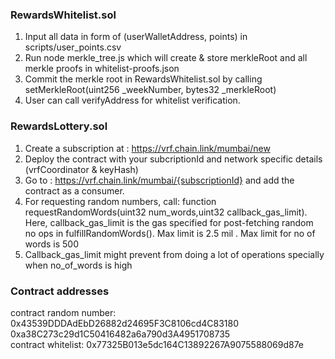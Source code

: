### RewardsWhitelist.sol

1. Input all data in form of (userWalletAddress, points) in scripts/user_points.csv
2. Run node merkle_tree.js which will create & store merkleRoot and all merkle proofs in whitelist-proofs.json
3. Commit the merkle root in RewardsWhitelist.sol by calling setMerkleRoot(uint256 _weekNumber, bytes32 _merkleRoot)
4. User can call verifyAddress for whitelist verification.

### RewardsLottery.sol

1. Create a subscription at : https://vrf.chain.link/mumbai/new 
1. Deploy the contract with your subcriptionId and network specific details (vrfCoordinator & keyHash)
3. Go to : https://vrf.chain.link/mumbai/{subscriptionId} and add the contract as a consumer.
4. For requesting random numbers, call: function requestRandomWords(uint32 num_words,uint32 callback_gas_limit).
Here, callback_gas_limit is the gas specified for post-fetching random no ops in fulfillRandomWords(). Max limit is 2.5 mil . Max limit for no of words is 500
5. Callback_gas_limit might prevent from doing a lot of operations specially when no_of_words is high

### Contract addresses
contract random number: 0x43539DDDAdEbD26882d24695F3C8106cd4C83180  \
										    0xa38C273c29d1C50416482a6a790d3A4951708735   \
contract whitelist: 0x77325B013e5dc164C13892267A9075588069d87e
